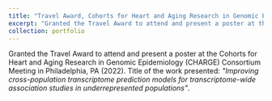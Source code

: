 ```yaml
---
title: "Travel Award, Cohorts for Heart and Aging Research in Genomic Epidemiology Consortium Philadelphia Meeting (2022)"
excerpt: "Granted the Travel Award to attend and present a poster at the Cohorts for Heart and Aging Research in Genomic Epidemiology (CHARGE) Consortium Meeting in Philadelphia, PA (2022)."
collection: portfolio
---
```

Granted the Travel Award to attend and present a poster at the Cohorts for Heart and Aging Research in Genomic Epidemiology (CHARGE) Consortium Meeting in Philadelphia, PA (2022). Title of the work presented: <i>"Improving cross-population transcriptome prediction models for transcriptome-wide association studies in underrepresented populations"</i>.
